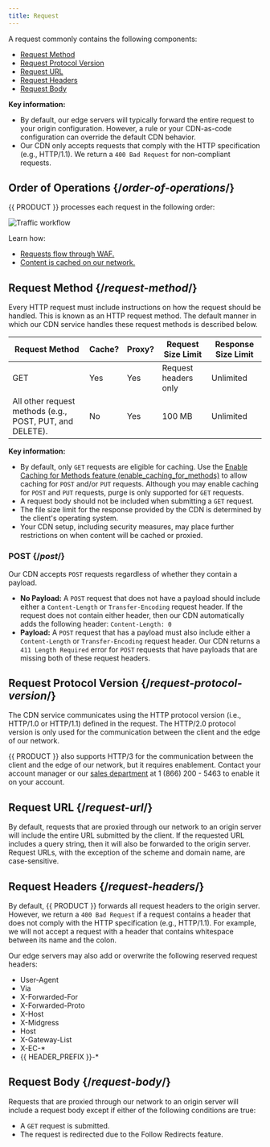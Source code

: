 ```yaml
---
title: Request
---
```


A request commonly contains the following components:

-   [Request Method](#request-method)
-   [Request Protocol Version](#request-protocol-version)
-   [Request URL](#request-url)
-   [Request Headers](#request-headers)
-   [Request Body](#request-body)

**Key information:**

-   By default, our edge servers will typically forward the entire request to your origin configuration. However, a rule or your CDN-as-code configuration can override the default CDN behavior.
-   Our CDN only accepts requests that comply with the HTTP specification (e.g., HTTP/1.1). We return a `400 Bad Request` for non-compliant requests.

## Order of Operations {/*order-of-operations*/}

{{ PRODUCT }} processes each request in the following order:

![Traffic workflow](/images/v7/security/traffic-order-of-operations.png)

Learn how:

-   [Requests flow through WAF.](/guides/security/waf#threat-detection)
-   [Content is cached on our network.](/guides/performance/caching#default-caching-policy)

## Request Method {/*request-method*/}

Every HTTP request must include instructions on how the request should be handled. This is known as an HTTP request method. The default manner in which our CDN service handles these request methods is described below.

| Request Method | Cache?  | Proxy? | Request Size Limit | Response Size Limit |
|---|---|---|---|---|
| GET | Yes  | Yes  | Request headers only  | Unlimited  |
|All other request methods (e.g., POST, PUT, and DELETE).   | No  | Yes | 100 MB  | Unlimited |

**Key information:**

-   By default, only `GET` requests are eligible for caching. Use the [Enable Caching for Methods feature (enable_caching_for_methods)](/guides/performance/rules/features#enable-caching-for-methods) to allow caching for `POST` and/or `PUT` requests. Although you may enable caching for `POST` and `PUT` requests, purge is only supported for `GET` requests.
-   A request body should not be included when submitting a `GET` request.
-   The file size limit for the response provided by the CDN is determined by the client's operating system. 
-   Your CDN setup, including security measures, may place further restrictions on when content will be cached or proxied. 

### POST {/*post*/}

Our CDN accepts `POST` requests regardless of whether they contain a payload.

-   **No Payload:** A `POST` request that does not have a payload should include either a `Content-Length` or `Transfer-Encoding` request header. If the request does not contain either header, then our CDN automatically adds the following header: `Content-Length: 0`
-   **Payload:** A `POST` request that has a payload must also include either a `Content-Length` or `Transfer-Encoding` request header. Our CDN returns a `411 Length Required` error for `POST` requests that have payloads that are missing both of these request headers.

## Request Protocol Version {/*request-protocol-version*/}

The CDN service communicates using the HTTP protocol version (i.e., HTTP/1.0 or HTTP/1.1) defined in the request. The HTTP/2.0 protocol version is only used for the communication between the client and the edge of our network.

<Callout type="info">

  {{ PRODUCT }} also supports HTTP/3 for the communication between the client and the edge of our network, but it requires enablement. Contact your account manager or our [sales department](https://edg.io/contact-us/) at 1 (866) 200 - 5463 to enable it on your account.

</Callout>

## Request URL {/*request-url*/}

By default, requests that are proxied through our network to an origin server will include the entire URL submitted by the client. If the requested URL includes a query string, then it will also be forwarded to the origin server. Request URLs, with the exception of the scheme and domain name, are case-sensitive.

## Request Headers {/*request-headers*/}

By default, {{ PRODUCT }} forwards all request headers to the origin server. However, we return a `400 Bad Request` if a request contains a header that does not comply with the HTTP specification (e.g., HTTP/1.1). For example, we will not accept a request with a header that contains whitespace between its name and the colon.

Our edge servers may also add or overwrite the following reserved request headers:

-   User-Agent
-   Via
-   X-Forwarded-For
-   X-Forwarded-Proto
-   X-Host
-   X-Midgress
-   Host
-   X-Gateway-List
-   X-EC-*
-   {{ HEADER_PREFIX }}-*

<!--
### General headers {/*general-headers*/}

- `x-request-id`: unique request ID on {{ PRODUCT_NAME }} which may optionally be provided by you when issuing the requests to {{ PRODUCT_NAME }}
- `{{ HEADER_PREFIX }}-client-ip`: the client IP address from which the request to {{ PRODUCT_NAME }} edge components originated; cannot be used for user agent IP identification when [{{ PRODUCT_NAME }} is behind another CDN](/guides/performance/third_party_cdns)).
- `{{ HEADER_PREFIX }}-destination`: the routing destination as determined by traffic splitting rules if any; the name of the destinations are taken from {{ PRODUCT_NAME }} router code and if not specified then default is `default`
- `{{ HEADER_PREFIX }}-original-qs`: contains the original query string if [custom caching](/guides/performance/caching#customizing-the-cache-key) rules exclude query strings for the matching route; otherwise not set
- `{{ HEADER_PREFIX }}-protocol`: the protocol on which the connection to your site has been established; it can either be `https` or `http`; 

  [Learn more.](/guides/security/edgejs_security#ssl)

### User agent headers {/*user-agent-headers*/}

User agent headers are headers that {{ PRODUCT_NAME }} derives by analyzing the received `user-agent` request header.

- `{{ HEADER_PREFIX }}-device`: device type which can be `smartphone`, `tablet`, `mobile` (feature phones) or `desktop`
- `{{ HEADER_PREFIX }}-vendor`: vendor of the device which can be `apple`, `android` or `generic`
- `{{ HEADER_PREFIX }}-device-is-bot`: Indicates whether the request's user agent matches the user agent for a known bot. Returns `1` for known bots and `0` for all other requests.
- `{{ HEADER_PREFIX }}-browser`: browser type which can be `chrome`, `safari`, `firefox`, `opera`, `edge`, `msie` or `generic`

These values are provided as best effort as user agent, especially adversarial ones, can control the values by which we determine the values above.

### Geolocation headers {/*geolocation-headers*/}

Geolocation headers contain the geographical information about the provenance of the request. They are based on the IP of the actual request or, if overriding need is presented, on the content of `{{ HEADER_PREFIX }}-client-ip` request header.

- `{{ HEADER_PREFIX }}-geo-country-code`: the ISO 3166 two letter code for the country from which the request originated. See the Alpha-2 code column in the [list of ISO 3166 country codes](https://en.wikipedia.org/wiki/List_of_ISO_3166_country_codes) for reference.
- `{{ HEADER_PREFIX }}-geo-state-code`: the two letter state code from which the request originated
- `{{ HEADER_PREFIX }}-geo-city`: the name of the city from which the request originated
- `{{ HEADER_PREFIX }}-geo-postal-code`: the ZIP or postal code from which the request originated
- `{{ HEADER_PREFIX }}-geo-latitude`: the geographical latitude from which the request originated
- `{{ HEADER_PREFIX }}-geo-longitude`: the geographical longitude from which the request originated
- `{{ HEADER_PREFIX }}-geo-asn`: the autonomous system number of the network operator from which the request originated

These values are provided as a best effort. {{ PRODUCT_NAME }} cannot guarantee the accuracy of geolocation based on the client's IP address. See also [geolocation](/guides/third_party_cdns#client-ips) behind [third-party CDNs](/guides/third_party_cdns).
-->

<!--### Static prerendering headers {/*static-prerendering-headers*/}

- `{{ HEADER_PREFIX }}-preload`: Will be "1" if the request originated from [Static Prerendering](/guides/performance/static_prerendering). Otherwise this header will not be present.
-->
## Request Body {/*request-body*/}

Requests that are proxied through our network to an origin server will include a request body except if either of the following conditions are true:

-   A `GET` request is submitted.
-   The request is redirected due to the Follow Redirects feature.
